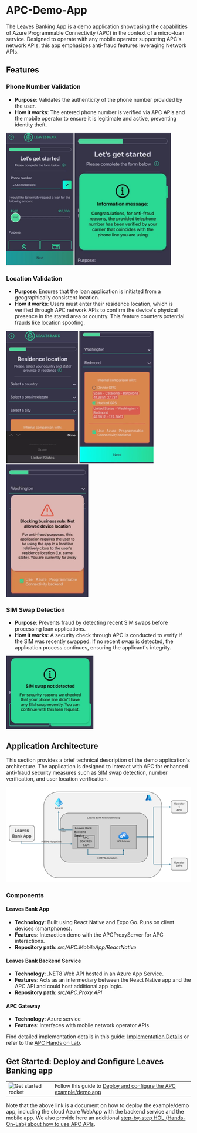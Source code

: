 # APC-Demo-App

The Leaves Banking App is a demo application showcasing the capabilities of Azure Programmable Connectivity (APC) in the context of a micro-loan service. Designed to operate with any mobile operator supporting APC's network APIs, this app emphasizes anti-fraud features leveraging Network APIs.

## Features

### Phone Number Validation

- **Purpose**: Validates the authenticity of the phone number provided by the user.
- **How it works**: The entered phone number is verified via APC APIs and the mobile operator to ensure it is legitimate and active, preventing identity theft.

<img src="./imgs/leaves-image-33.png" alt="alt text" style="max-height: 360px;"/>
<img src="./imgs/leaves-IMAGE-34.png" alt="alt text" style="max-height: 360px;"/>

### Location Validation

- **Purpose**: Ensures that the loan application is initiated from a geographically consistent location.
- **How it works**: Users must enter their residence location, which is verified through APC network APIs to confirm the device's physical presence in the stated area or country. This feature counters potential frauds like location spoofing.

<img src="./imgs/leaves-IMAGE-30.png" alt="alt text" style="max-height: 360px;"/>
<img src="./imgs/leaves-IMAGE-31.png" alt="alt text" style="max-height: 360px;"/>
<img src="./imgs/leaves-IMAGE-32.png" alt="alt text" style="max-height: 360px;"/>

### SIM Swap Detection

- **Purpose**: Prevents fraud by detecting recent SIM swaps before processing loan applications.
- **How it works**: A security check through APC is conducted to verify if the SIM was recently swapped. If no recent swap is detected, the application process continues, ensuring the applicant's integrity.

<img src="./imgs/leaves-IMAGE-35.png" alt="Phone Number Validation" style="max-height: 200px;"/>

## Application Architecture

This section provides a brief technical description of the demo application's architecture. The application is designed to interact with APC for enhanced anti-fraud security measures such as SIM swap detection, number verification, and user location verification.

<img src="./imgs/leaves-IMAGE-36.png" alt="Architecture Diagram" style="max-height: 360px;"/>

### Components

#### Leaves Bank App

- **Technology**: Built using React Native and Expo Go. Runs on client devices (smartphones).
- **Features**: Interaction demo with the APCProxyServer for APC interactions.
- **Repository path**: *src/APC.MobileApp/ReactNative*

#### Leaves Bank Backend Service

- **Technology**: .NET8 Web API hosted in an Azure App Service.
- **Features**: Acts as an intermediary between the React Native app and the APC API and could host additional app logic.
- **Repository path**: *src/APC.Proxy.API*

#### APC Gateway

- **Technology**: Azure service
- **Features**: Interfaces with mobile network operator APIs.

Find detailed implementation details in this guide: [Implementation Details](leaves-implementation-details.md) or refer to the [APC Hands on Lab](./APC-HOL.md).

## Get Started: Deploy and Configure Leaves Banking app

| | |
|--------|--------|
| <img width="150" alt="Get started rocket" src="https://github.com/MSFT-SMT-ACCELERATORS/APC-Demo-App/assets/1712635/f738cb51-b237-4b60-9d45-cf976e03c714"> | Follow this guide to [Deploy and configure the APC example/demo app](leaves-deployment.md) |

Note that the above link is a document on how to deploy the example/demo app, including the cloud Azure WebApp with the backend service and the mobile app.
We also provide here an additional [step-by-step HOL (Hands-On-Lab) about how to use APC APIs](/main/docs/APC-HOL.md). 
